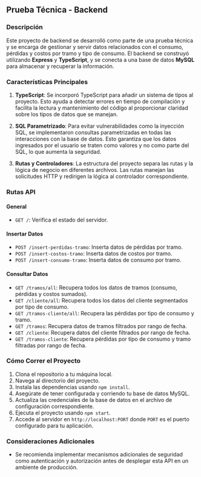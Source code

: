 ## Prueba Técnica - Backend

### Descripción

Este proyecto de backend se desarrolló como parte de una prueba técnica y se encarga de gestionar y servir datos relacionados con el consumo, pérdidas y costos por tramo y tipo de consumo. El backend se construyó utilizando **Express** y **TypeScript**, y se conecta a una base de datos **MySQL** para almacenar y recuperar la información.

### Características Principales

1. **TypeScript**: Se incorporó TypeScript para añadir un sistema de tipos al proyecto. Esto ayuda a detectar errores en tiempo de compilación y facilita la lectura y mantenimiento del código al proporcionar claridad sobre los tipos de datos que se manejan.

2. **SQL Parametrizado**: Para evitar vulnerabilidades como la inyección SQL, se implementaron consultas parametrizadas en todas las interacciones con la base de datos. Esto garantiza que los datos ingresados por el usuario se traten como valores y no como parte del SQL, lo que aumenta la seguridad.

3. **Rutas y Controladores**: La estructura del proyecto separa las rutas y la lógica de negocio en diferentes archivos. Las rutas manejan las solicitudes HTTP y redirigen la lógica al controlador correspondiente.

### Rutas API

#### General

- `GET /`: Verifica el estado del servidor.

#### Insertar Datos

- `POST /insert-perdidas-tramo`: Inserta datos de pérdidas por tramo.
- `POST /insert-costos-tramo`: Inserta datos de costos por tramo.
- `POST /insert-consumo-tramo`: Inserta datos de consumo por tramo.

#### Consultar Datos

- `GET /tramos/all`: Recupera todos los datos de tramos (consumo, pérdidas y costos sumados).
- `GET /cliente/all`: Recupera todos los datos del cliente segmentados por tipo de consumo.
- `GET /tramos-cliente/all`: Recupera las pérdidas por tipo de consumo y tramo.
- `GET /tramos`: Recupera datos de tramos filtrados por rango de fecha.
- `GET /cliente`: Recupera datos del cliente filtrados por rango de fecha.
- `GET /tramos-cliente`: Recupera pérdidas por tipo de consumo y tramo filtradas por rango de fecha.

### Cómo Correr el Proyecto

1. Clona el repositorio a tu máquina local.
2. Navega al directorio del proyecto.
3. Instala las dependencias usando `npm install`.
4. Asegúrate de tener configurada y corriendo tu base de datos MySQL.
5. Actualiza las credenciales de la base de datos en el archivo de configuración correspondiente.
6. Ejecuta el proyecto usando `npm start`.
7. Accede al servidor en `http://localhost:PORT` donde `PORT` es el puerto configurado para tu aplicación.

### Consideraciones Adicionales

- Se recomienda implementar mecanismos adicionales de seguridad como autenticación y autorización antes de desplegar esta API en un ambiente de producción.
